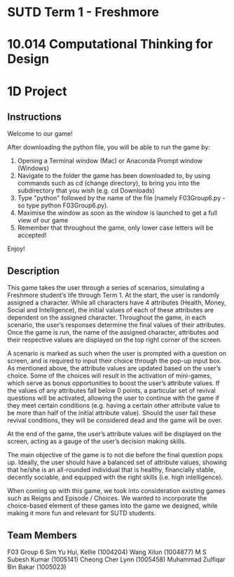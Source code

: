 # SUTD Term 1 - Freshmore
# 10.014 Computational Thinking for Design 
# 1D Project

## Instructions
Welcome to our game!

After downloading the python file, you will be able to run the game by: 
1. Opening a Terminal window (Mac) or Anaconda Prompt window (Windows)
2. Navigate to the folder the game has been downloaded to, by using commands such as cd (change directory), to bring you into the subdirectory that you wish (e.g. cd Downloads)
3. Type "python" followed by the name of the file (namely F03Group6.py - so type python F03Group6.py). 
4. Maximise the window as soon as the window is launched to get a full view of our game
5. Remember that throughout the game, only lower case letters will be accepted!

Enjoy!

## Description
This game takes the user through a series of scenarios, simulating a Freshmore student’s life through Term 1. At the start, the user is randomly assigned a character. While all characters have 4 attributes (Health, Money, Social and Intelligence), the initial values of each of these attributes are dependent on the assigned character. Throughout the game, in each scenario, the user’s responses determine the final values of their attributes. Once the game is run, the name of the assigned character, attributes and their respective values are displayed on the top right corner of the screen.

A scenario is marked as such when the user is prompted with a question on screen, and is required to input their choice through the pop-up input box. As mentioned above, the attribute values are updated based on the user’s choice. Some of the choices will result in the activation of mini-games, which serve as bonus opportunities to boost the user’s attribute values. If the values of any attributes fall below 0 points, a particular set of revival questions will be activated, allowing the user to continue with the game if they meet certain conditions (e.g. having a certain other attribute value to be more than half of the initial attribute value). Should the user fail these revival conditions, they will be considered dead and the game will be over.

At the end of the game, the user’s attribute values will be displayed on the screen, acting as a gauge of the user’s decision making skills.

The main objective of the game is to not die before the final question pops up. Ideally, the user should have a balanced set of attribute values, showing that he/she is an all-rounded individual that is healthy, financially stable, decently sociable, and equipped with the right skills (i.e. high intelligence).

When coming up with this game, we took into consideration existing games such as ​Reigns and ​Episode​ / ​Choices​. We wanted to incorporate the choice-based element of these games into the game we designed, while making it more fun and relevant for SUTD students.

## Team Members
F03 Group 6
Sim Yu Hui, Kellie (1004204)
Wang Xilun (1004877)
M S Subesh Kumar (1005141)
Cheong Cher Lynn (1005458)
Muhammad Zulfiqar Bin Bakar (1005023)
